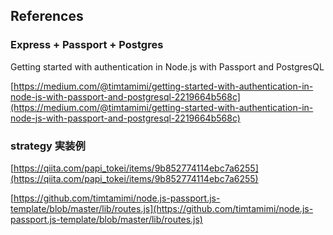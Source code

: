## References

### Express + Passport + Postgres

Getting started with authentication in Node.js with Passport and PostgresQL

[https://medium.com/@timtamimi/getting-started-with-authentication-in-node-js-with-passport-and-postgresql-2219664b568c](https://medium.com/@timtamimi/getting-started-with-authentication-in-node-js-with-passport-and-postgresql-2219664b568c)

### strategy 実装例

[https://qiita.com/papi_tokei/items/9b852774114ebc7a6255](https://qiita.com/papi_tokei/items/9b852774114ebc7a6255)

[https://github.com/timtamimi/node.js-passport.js-template/blob/master/lib/routes.js](https://github.com/timtamimi/node.js-passport.js-template/blob/master/lib/routes.js)
